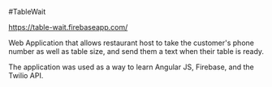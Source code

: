 #TableWait

https://table-wait.firebaseapp.com/

Web Application that allows restaurant host to take the customer's phone number as well as table size, and send them a text when their table is ready. 

The application was used as a way to learn Angular JS, Firebase, and the Twilio API.
